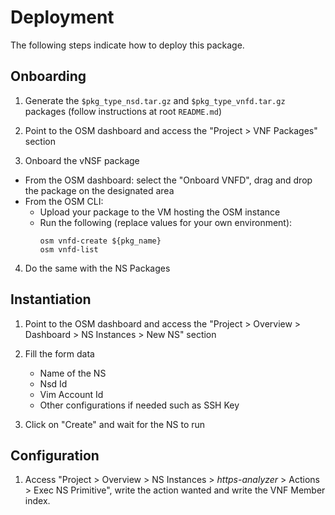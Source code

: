 # Deployment

The following steps indicate how to deploy this package.

## Onboarding

1. Generate the `$pkg_type_nsd.tar.gz` and `$pkg_type_vnfd.tar.gz` packages (follow instructions at root `README.md`)

2. Point to the OSM dashboard and access the "Project > VNF Packages" section

3. Onboard the vNSF package
  * From the OSM dashboard: select the "Onboard VNFD", drag and drop the package on the designated area
  * From the OSM CLI:
    * Upload your package to the VM hosting the OSM instance
    * Run the following (replace values for your own environment):
      ```
      osm vnfd-create ${pkg_name}
      osm vnfd-list
      ```
4. Do the same with the NS Packages

## Instantiation

1. Point to the OSM dashboard and access the "Project > Overview > Dashboard > NS Instances > New NS" section

2. Fill the form data
   * Name of the NS
   * Nsd Id
   * Vim Account Id
   * Other configurations if needed such as SSH Key

3. Click on "Create" and wait for the NS to run

## Configuration

1. Access "Project > Overview > NS Instances > *https-analyzer* > Actions > Exec NS Primitive", write the action wanted and write the VNF Member index.
